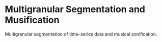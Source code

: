 # Multigranular Segmentation and Musification

Multigranular segmentation of time-series data and musical sonification. 
